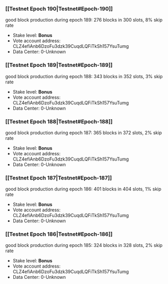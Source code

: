 ### [[Testnet Epoch 190|Testnet#Epoch-190]]
good block production during epoch 189: 276 blocks in 300 slots, 8% skip rate
* Stake level: **Bonus** 
* Vote account address: CLZ4efiAnb6DzoFu3dzk39CuqdLQFiTkSh157YsuTumg
* Data Center: 0-Unknown
### [[Testnet Epoch 189|Testnet#Epoch-189]]
good block production during epoch 188: 343 blocks in 352 slots, 3% skip rate
* Stake level: **Bonus** 
* Vote account address: CLZ4efiAnb6DzoFu3dzk39CuqdLQFiTkSh157YsuTumg
* Data Center: 0-Unknown
### [[Testnet Epoch 188|Testnet#Epoch-188]]
good block production during epoch 187: 365 blocks in 372 slots, 2% skip rate
* Stake level: **Bonus** 
* Vote account address: CLZ4efiAnb6DzoFu3dzk39CuqdLQFiTkSh157YsuTumg
* Data Center: 0-Unknown
### [[Testnet Epoch 187|Testnet#Epoch-187]]
good block production during epoch 186: 401 blocks in 404 slots, 1% skip rate
* Stake level: **Bonus** 
* Vote account address: CLZ4efiAnb6DzoFu3dzk39CuqdLQFiTkSh157YsuTumg
* Data Center: 0-Unknown
### [[Testnet Epoch 186|Testnet#Epoch-186]]
good block production during epoch 185: 324 blocks in 328 slots, 2% skip rate
* Stake level: **Bonus** 
* Vote account address: CLZ4efiAnb6DzoFu3dzk39CuqdLQFiTkSh157YsuTumg
* Data Center: 0-Unknown